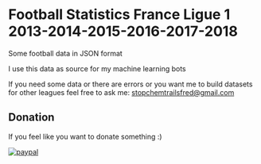 # Football Statistics France Ligue 1 2013-2014-2015-2016-2017-2018
Some football data in JSON format

I use this data as source for my machine learning bots

If you need some data or there are errors or you want me to build datasets for other leagues feel free to ask me: stopchemtrailsfred@gmail.com

## Donation
If you feel like you want to donate something :)

[![paypal](https://www.paypalobjects.com/en_US/i/btn/btn_donate_LG.gif)](https://www.paypal.com/cgi-bin/webscr?cmd=_s-xclick&hosted_button_id=3UN95QQCD4B7E)
